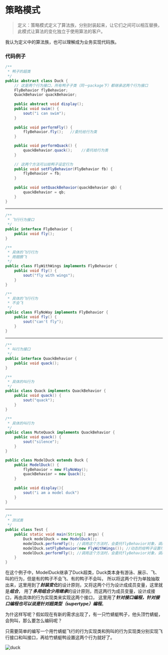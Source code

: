 # 策略模式
> 定义：策略模式定义了算法族，分别封装起来，让它们之间可以相互替换，此模式让算法的变化独立于使用算法的客户。

我认为定义中的算法族，也可以理解成为业务实现代码族。

### 代码例子
```java
/**
 * 鸭子的超类
 */
public abstract class Duck {
    // 这是两个行为接口，所有鸭子子类（同一package下）都继承这两个行为接口
    FlyBehavior flyBehavior;
    QuackBehavior quackBehavior;
    
    public abstract void display();
    public void swim() {
        sout("i can swim");
    }
    
    public void performFly() {
        flyBehavior.fly();   //委托给行为类
    }

    public void performQuack() {
        quackBehavior.quack();    //委托给行为类
    }
    
    // 这两个方法可以给鸭子设定行为
    public void setFlyBehavior(FlyBehavior fb) {
        flyBehavior = fb;
    }
    
    public void setQuackBehavior(quackBehavior qb) {
        quackBehavior = qb;
    }
}
```
---
```java
/**
 * 飞行行为接口
 */
public interface FlyBehavior {
    public void fly();
}

/**
 * 具体的飞行行为
 * 用翅膀飞
 */
public class FlyWithWings implements FlyBehavior {
    public void fly() {
        sout("fly with wings");
    }
}

/**
 * 具体的飞行行为
 * 不会飞
 */
public class FlyNoWay implements FlyBehavior {
    public void fly() {
        sout("can't fly");
    }
}
```
---
```java
/**
 * 叫行为接口
 */
public interface QuackBehavior {
    public void quack();
}

/**
 * 具体的叫行为
 */
public class Quack implements QuackBehavior {
    public void quack() {
        sout("quack");
    }
}

/**
 * 具体的叫行为
 */
public class MuteQuack implements QuackBehavior {
    public void quack() {
        sout("silence");
    }
}
```

```java
public class ModelDuck extends Duck {
    public ModelDuck() {
        flyBehavior = new FlyNoWay();
        quackBehavior = new Quack();
    }
    
    public void display(){
        sout("i am a model duck")
    }
}

```
---
```java
/**
 * 测试类
 */
public class Test {
    public static void main(String[] args) {
        Duck modelDuck = new ModelDuck();
        modelDuck.performFly(); //调用这个方法时，会委托flyBehavior对象，调用flyBehavior对象的fly方法，在这里flyBehavior对象就是FlyNoWay对象
        modelDuck.setFlyBehavior(new FlyWithWings()); //动态的给鸭子设置行为，flyBehavior对象变为FlyWithWings对象
        modelDuck.performFly(); //调用这个方法时，会委托flyBehavior对象，调用flyBehavior对象的fly方法，在这里flyBehavior对象是FlyWithWings对象
    }
}
```

在这个例子中，ModelDuck继承了Duck超类，Duck类本身有游泳、展示、飞、叫的行为，但是有的鸭子不会飞、有的鸭子不会叫，
所以将这两个行为单独抽取出来，这里用到了***封装变化***的设计原则，又将这两个行为设计成成员变量，这里就是***组合***，
用了***多用组合少用继承***的设计原则，而这两行为成员变量，设计成接口，再由具体的行为实现类来实现这两个接口，
这里用了***针对接口编程，针对接口编程也可以说是针对超类型（supertype）编程***。

为什这样写呢？假如现在有新的需求出现了，有一只竹蜻蜓鸭子，他头顶竹蜻蜓，会狗叫，那么要怎么编码呢？

只需要简单的编写一个用竹蜻蜓飞行的行为实现类和狗叫的行为实现类分别实现飞行接口和叫接口，再给竹蜻蜓鸭设置这两个行为就好了。

![duck](https://github.com/lsqg/StudyNotes/blob/master/Design%20Patterns/Strategy%20Pattern/duck.png)